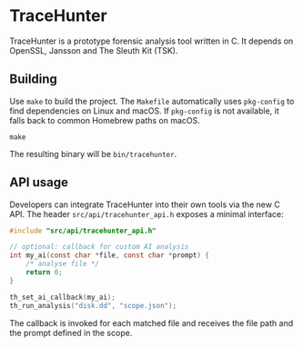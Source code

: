 # TraceHunter

TraceHunter is a prototype forensic analysis tool written in C. It depends on OpenSSL, Jansson and The Sleuth Kit (TSK).

## Building

Use `make` to build the project. The `Makefile` automatically uses `pkg-config` to find dependencies on Linux and macOS. If `pkg-config` is not available, it falls back to common Homebrew paths on macOS.

```
make
```

The resulting binary will be `bin/tracehunter`.

## API usage

Developers can integrate TraceHunter into their own tools via the new C API. The
header `src/api/tracehunter_api.h` exposes a minimal interface:

```c
#include "src/api/tracehunter_api.h"

// optional: callback for custom AI analysis
int my_ai(const char *file, const char *prompt) {
    /* analyse file */
    return 0;
}

th_set_ai_callback(my_ai);
th_run_analysis("disk.dd", "scope.json");
```

The callback is invoked for each matched file and receives the file path and the
prompt defined in the scope.
